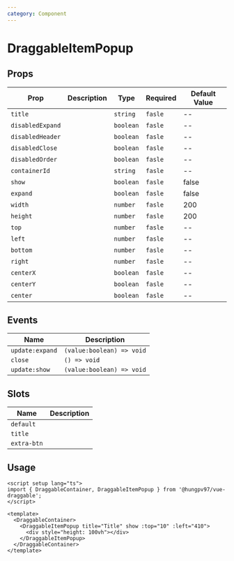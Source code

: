 ```yaml
---
category: Component
---
```


# DraggableItemPopup

<FunctionInfo fn="DraggableItemPopup" />

## Props

| Prop             | Description | Type      | Required | Default Value |
| ---------------- | ----------- | --------- | -------- | ------------- |
| `title`          |             | `string`  | `fasle`  | --            |
| `disabledExpand` |             | `boolean` | `fasle`  | --            |
| `disabledHeader` |             | `boolean` | `fasle`  | --            |
| `disabledClose`  |             | `boolean` | `fasle`  | --            |
| `disabledOrder`  |             | `boolean` | `fasle`  | --            |
| `containerId`    |             | `string`  | `fasle`  | --            |
| `show`           |             | `boolean` | `fasle`  | false         |
| `expand`         |             | `boolean` | `fasle`  | false         |
| `width`          |             | `number`  | `fasle`  | 200           |
| `height`         |             | `number`  | `fasle`  | 200           |
| `top`            |             | `number`  | `fasle`  | --            |
| `left`           |             | `number`  | `fasle`  | --            |
| `bottom`         |             | `number`  | `fasle`  | --            |
| `right`          |             | `number`  | `fasle`  | --            |
| `centerX`        |             | `boolean` | `fasle`  | --            |
| `centerY`        |             | `boolean` | `fasle`  | --            |
| `center`         |             | `boolean` | `fasle`  | --            |

## Events

| Name            | Description               |
| --------------- | ------------------------- |
| `update:expand` | `(value:boolean) => void` |
| `close`         | `() => void`              |
| `update:show`   | `(value:boolean) => void` |

## Slots

| Name        | Description |
| ----------- | ----------- |
| `default`   |             |
| `title`     |             |
| `extra-btn` |             |

## Usage

```vue
<script setup lang="ts">
import { DraggableContainer, DraggableItemPopup } from '@hungpv97/vue-draggable';
</script>

<template>
  <DraggableContainer>
    <DraggableItemPopup title="Title" show :top="10" :left="410">
      <div style="height: 100vh"></div>
    </DraggableItemPopup>
  </DraggableContainer>
</template>
```
